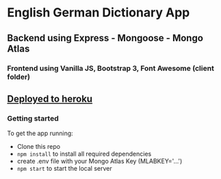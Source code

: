 # English German Dictionary App

## Backend using Express - Mongoose - Mongo Atlas

### Frontend using Vanilla JS, Bootstrap 3, Font Awesome (client folder)

## [Deployed to heroku](https://eng-ger-dictio.herokuapp.com/)

### Getting started

To get the app running:

- Clone this repo
- `npm install` to install all required dependencies
- create .env file with your Mongo Atlas Key (MLABKEY='...')
- `npm start` to start the local server
